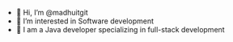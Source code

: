 - 👋 Hi, I’m @madhuitgit
- 👀 I’m interested in Software development
- 🌱 I am a Java developer specializing in full-stack development



<!---
madhuitgit/madhuitgit is a ✨ special ✨ repository because its `README.md` (this file) appears on your GitHub profile.
You can click the Preview link to take a look at your changes.
--->
